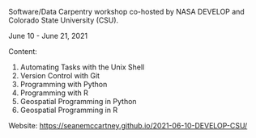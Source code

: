 Software/Data Carpentry workshop co-hosted by NASA DEVELOP and Colorado State University (CSU).

June 10 - June 21, 2021

Content:
1. Automating Tasks with the Unix Shell
2. Version Control with Git
3. Programming with Python
4. Programming with R
5. Geospatial Programming in Python
6. Geospatial Programming in R 

Website:
https://seanemccartney.github.io/2021-06-10-DEVELOP-CSU/
